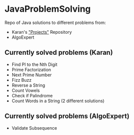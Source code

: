 # JavaProblemSolving
Repo of Java solutions to different problems from:
- Karan's ["Projects"](https://github.com/karan/Projects) Repository
- AlgoExpert

## Currently solved problems (Karan)
- Find PI to the Nth Digit
- Prime Factorization
- Next Prime Number
- Fizz Buzz
- Reverse a String
- Count Vowels
- Check if Palindrome
- Count Words in a String (2 different solutions)

## Currently solved problems (AlgoExpert)
- Validate Subsequence